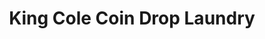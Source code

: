 ---
title: "King Cole Coin Drop Laundry"
url: /gloversville/king-cole-coin-drop-laundry/
shop: Wäscherei
---